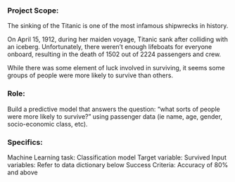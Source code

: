 ### Project Scope:
The sinking of the Titanic is one of the most infamous shipwrecks in history.

On April 15, 1912, during her maiden voyage, Titanic sank after colliding with an iceberg. Unfortunately, there weren’t enough lifeboats for everyone onboard, resulting in the death of 1502 out of 2224 passengers and crew.

While there was some element of luck involved in surviving, it seems some groups of people were more likely to survive than others.

### Role:

Build a predictive model that answers the question: “what sorts of people were more likely to survive?” using passenger data (ie name, age, gender, socio-economic class, etc).

### Specifics:

Machine Learning task: Classification model
Target variable: Survived
Input variables: Refer to data dictionary below
Success Criteria: Accuracy of 80% and above
